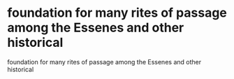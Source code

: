 # foundation for many rites of passage among the Essenes and other historical

foundation for many rites of passage among the Essenes and other historical